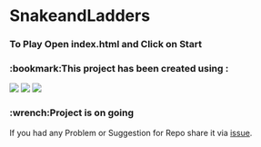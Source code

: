 <h1>SnakeandLadders<h3>
<h3>To Play Open index.html and Click on Start</h3>
<h3>:bookmark:This project has been created using :</h3>
<a href= 'https://www.w3schools.com/html/default.asp'><img src="https://img.shields.io/badge/HTML5-E34F26?style=for-the-badge&logo=html5&logoColor=white"/></li></a>
<a href= 'https://www.w3schools.com/css/'><img src="https://img.shields.io/badge/CSS3-1572B6?style=for-the-badge&logo=css3&logoColor=white"></li></a>
<a href= 'https://www.w3schools.com/js/'><img src="https://img.shields.io/badge/JavaScript-323330?style=for-the-badge&logo=javascript&logoColor=F7DF1E"/></a>

<h3>:wrench:Project is on going </h3>
If you had any Problem or Suggestion for Repo share it via <a href= 'https://github.com/rzr1r/SnakeandLadders/issues'>issue</a>.

